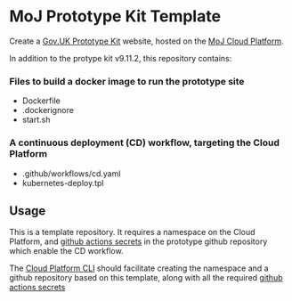 # MoJ Prototype Kit Template

Create a [Gov.UK Prototype Kit] website, hosted on the [MoJ Cloud Platform].

In addition to the protype kit v9.11.2, this repository contains:

### Files to build a docker image to run the prototype site

* Dockerfile
* .dockerignore
* start.sh

### A continuous deployment (CD) workflow, targeting the Cloud Platform

* .github/workflows/cd.yaml
* kubernetes-deploy.tpl

## Usage

This is a template repository. It requires a namespace on the Cloud Platform, and [github actions secrets] in the prototype github repository which enable the CD workflow.

The [Cloud Platform CLI] should facilitate creating the namespace and a github repository based on this template, along with all the required [github actions secrets]

[Gov.UK Prototype Kit]: https://govuk-prototype-kit.herokuapp.com/docs
[MoJ Cloud Platform]: https://user-guide.cloud-platform.service.justice.gov.uk/documentation/concepts/about-the-cloud-platform.html
[Cloud Platform CLI]: https://user-guide.cloud-platform.service.justice.gov.uk/documentation/getting-started/cloud-platform-cli.html
[github actions secrets]: https://docs.github.com/en/actions/reference/encrypted-secrets
